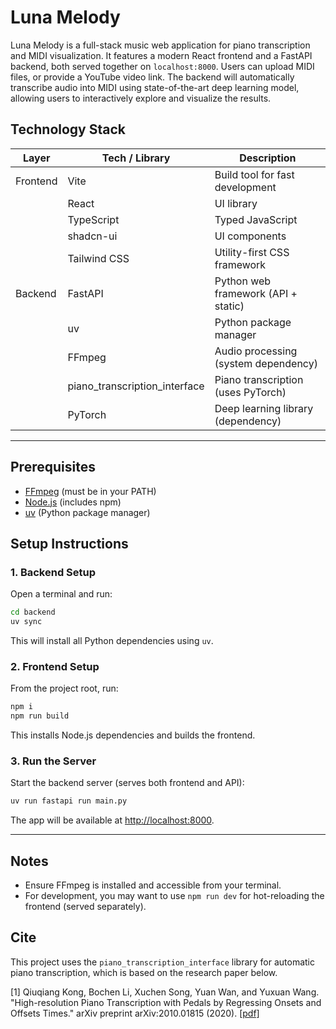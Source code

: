# Luna Melody

Luna Melody is a full-stack music web application for piano transcription and MIDI visualization. It features a modern React frontend and a FastAPI backend, both served together on `localhost:8000`. Users can upload MIDI files, or provide a YouTube video link. The backend will automatically transcribe audio into MIDI using state-of-the-art deep learning model, allowing users to interactively explore and visualize the results.

## Technology Stack

| Layer      | Tech / Library                | Description                          |
|------------|------------------------------|--------------------------------------|
| Frontend   | Vite                         | Build tool for fast development      |
|            | React                        | UI library                           |
|            | TypeScript                   | Typed JavaScript                     |
|            | shadcn-ui                    | UI components                        |
|            | Tailwind CSS                 | Utility-first CSS framework          |
| Backend    | FastAPI                      | Python web framework (API + static)  |
|            | uv                           | Python package manager               |
|            | FFmpeg                       | Audio processing (system dependency) |
|            | piano_transcription_interface | Piano transcription (uses PyTorch)   |
|            | PyTorch                      | Deep learning library (dependency)   |

---

## Prerequisites

- [FFmpeg](https://ffmpeg.org/download.html) (must be in your PATH)
- [Node.js](https://nodejs.org/) (includes npm)
- [uv](https://github.com/astral-sh/uv) (Python package manager)

## Setup Instructions

### 1. Backend Setup

Open a terminal and run:

```sh
cd backend
uv sync
```

This will install all Python dependencies using `uv`.

### 2. Frontend Setup

From the project root, run:

```sh
npm i
npm run build
```

This installs Node.js dependencies and builds the frontend.

### 3. Run the Server

Start the backend server (serves both frontend and API):

```sh
uv run fastapi run main.py
```

The app will be available at [http://localhost:8000](http://localhost:8000).

---

## Notes

- Ensure FFmpeg is installed and accessible from your terminal.
- For development, you may want to use `npm run dev` for hot-reloading the frontend (served separately).

## Cite

This project uses the `piano_transcription_interface` library for automatic piano transcription, which is based on the research paper below.

[1] Qiuqiang Kong, Bochen Li, Xuchen Song, Yuan Wan, and Yuxuan Wang. "High-resolution Piano Transcription with Pedals by Regressing Onsets and Offsets Times." arXiv preprint arXiv:2010.01815 (2020). [[pdf]](https://arxiv.org/pdf/2010.01815.pdf)